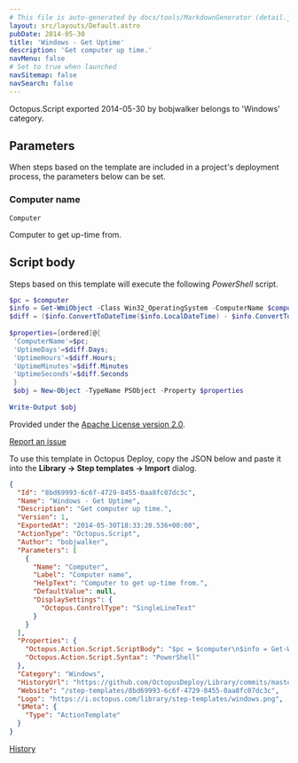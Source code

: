 ```yaml
---
# This file is auto-generated by docs/tools/MarkdownGenerator (detail.js)
layout: src/layouts/Default.astro
pubDate: 2014-05-30
title: 'Windows - Get Uptime'
description: 'Get computer up time.'
navMenu: false
# Set to true when launched
navSitemap: false
navSearch: false
---
```


Octopus.Script exported 2014-05-30 by bobjwalker belongs to 'Windows' category.

## Parameters

When steps based on the template are included in a project's deployment process, the parameters below can be set.


<div class="param">

### Computer name

`Computer`

Computer to get up-time from.

</div>
        

## Script body

Steps based on this template will execute the following *PowerShell* script.

```powershell
$pc = $computer
$info = Get-WmiObject -Class Win32_OperatingSystem -ComputerName $computer
$diff = ($info.ConvertToDateTime($info.LocalDateTime) - $info.ConvertToDateTime($info.LastBootUpTime))
 
$properties=[ordered]@{
 'ComputerName'=$pc;
 'UptimeDays'=$diff.Days;
 'UptimeHours'=$diff.Hours;
 'UptimeMinutes'=$diff.Minutes
 'UptimeSeconds'=$diff.Seconds
 }
 $obj = New-Object -TypeName PSObject -Property $properties
 
Write-Output $obj
```

Provided under the [Apache License version 2.0](https://github.com/OctopusDeploy/Library/blob/master/LICENSE.txt).

[Report an issue](https://github.com/OctopusDeploy/Library/issues/new?assignees=&labels=&projects=&template=bug-report.yml&title=Issue%20with%20Windows%20-%20Get%20Uptime&step-template=Windows%20-%20Get%20Uptime)

<div class="get-json">

To use this template in Octopus Deploy, copy the JSON below and paste it into the **Library → Step templates → Import** dialog.

```json
{
  "Id": "8bd69993-6c6f-4729-8455-0aa8fc07dc3c",
  "Name": "Windows - Get Uptime",
  "Description": "Get computer up time.",
  "Version": 1,
  "ExportedAt": "2014-05-30T18:33:20.536+00:00",
  "ActionType": "Octopus.Script",
  "Author": "bobjwalker",
  "Parameters": [
    {
      "Name": "Computer",
      "Label": "Computer name",
      "HelpText": "Computer to get up-time from.",
      "DefaultValue": null,
      "DisplaySettings": {
        "Octopus.ControlType": "SingleLineText"
      }
    }
  ],
  "Properties": {
    "Octopus.Action.Script.ScriptBody": "$pc = $computer\n$info = Get-WmiObject -Class Win32_OperatingSystem -ComputerName $computer\n$diff = ($info.ConvertToDateTime($info.LocalDateTime) - $info.ConvertToDateTime($info.LastBootUpTime))\n \n$properties=[ordered]@{\n 'ComputerName'=$pc;\n 'UptimeDays'=$diff.Days;\n 'UptimeHours'=$diff.Hours;\n 'UptimeMinutes'=$diff.Minutes\n 'UptimeSeconds'=$diff.Seconds\n }\n $obj = New-Object -TypeName PSObject -Property $properties\n \nWrite-Output $obj",
    "Octopus.Action.Script.Syntax": "PowerShell"
  },
  "Category": "Windows",
  "HistoryUrl": "https://github.com/OctopusDeploy/Library/commits/master/step-templates//opt/buildagent/work/75443764cd38076d/step-templates/windows-get-uptime.json",
  "Website": "/step-templates/8bd69993-6c6f-4729-8455-0aa8fc07dc3c",
  "Logo": "https://i.octopus.com/library/step-templates/windows.png",
  "$Meta": {
    "Type": "ActionTemplate"
  }
}
```

[History](https://github.com/OctopusDeploy/Library/commits/master/step-templates/https://github.com/OctopusDeploy/Library/commits/master/step-templates//opt/buildagent/work/75443764cd38076d/step-templates/windows-get-uptime.json)

</div>

